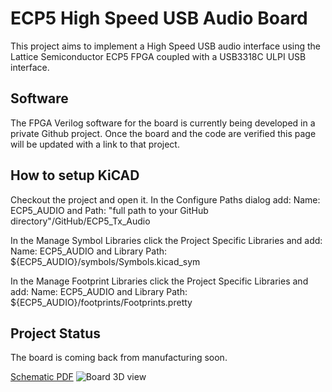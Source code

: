 # ECP5 High Speed USB Audio Board
This project aims to implement a High Speed USB audio interface using the Lattice Semiconductor ECP5 FPGA coupled with a USB3318C ULPI USB interface.

## Software
The FPGA Verilog software for the board is currently being developed in a private Github project. Once the board and the code are verified this page will be updated with a link to that project.

## How to setup KiCAD
Checkout the project and open it. In the Configure Paths dialog add: Name: ECP5_AUDIO and Path: "full path to your GitHub directory"/GitHub/ECP5_Tx_Audio

In the Manage Symbol Libraries click the Project Specific Libraries and add: Name: ECP5_AUDIO and Library Path: ${ECP5_AUDIO}/symbols/Symbols.kicad_sym

In the Manage Footprint Libraries click the Project Specific Libraries and add: Name: ECP5_AUDIO and Library Path: ${ECP5_AUDIO}/footprints/Footprints.pretty

## Project Status
The board is coming back from manufacturing soon. 

[Schematic PDF](https://github.com/gildobjanschi/ECP5_Tx_Audio/blob/main/kicad/ECP5%20Audio%20Tx.pdf)
![Board 3D view](https://github.com/gildobjanschi/ECP5_Tx_Audio/blob/main/ECP5_Audio_Tx.jpg)